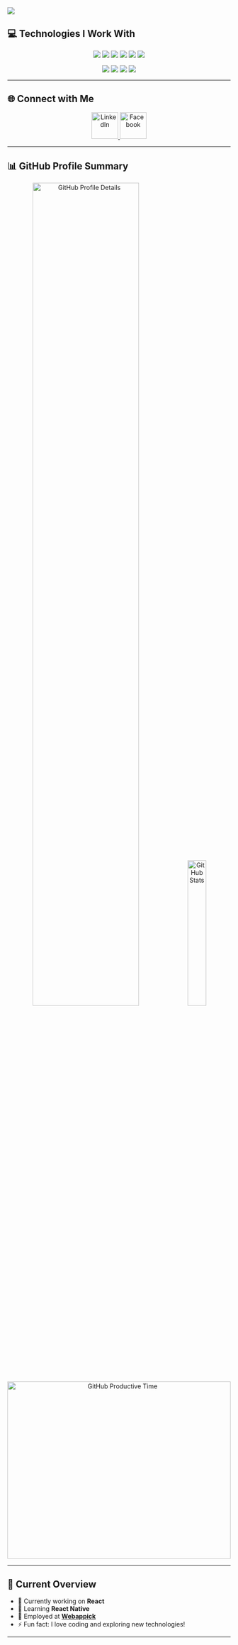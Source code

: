 <a href="https://www.facebook.com/ShojolIslamShojib">
<img src="./Images/Banner.png" />
</a>


## 💻 Technologies I Work With  

<p align="center">
<img src="./Images/HTML.png"/>
<img src="./Images/css.png"/>
<img src="./Images/JavaScript.png"/>
<img src="./Images/react.png"/>
<img src="./Images/redux.png"/>
<img src="./Images/tailwind.png"/>
</p>
<p align="center">
<img src="./Images/node.png/"/>
<img src="./Images/express.png"/>
<img src="./Images/mongodb.png"/>
<img src="./Images/firebase.png"/>
</p>

---

## 🌐 Connect with Me  

<p align="center">
  <a href="https://www.linkedin.com/in/shojol-s/" target="_blank">
    <img src="./Images//linkedIn.png" alt="LinkedIn" height="60" />
  </a>
  <a href="https://www.facebook.com/ShojolIslamShojib" target="_blank">
    <img src="./Images/facebook.png" alt="Facebook" height="60" />
  </a>
</p>

---

## 📊 GitHub Profile Summary  

<p align="center">
  <img src="http://github-profile-summary-cards.vercel.app/api/cards/profile-details?username=devshojol&theme=discord_old_blurple" alt="GitHub Profile Details" style="width: 69%;" />
  <img src="http://github-profile-summary-cards.vercel.app/api/cards/stats?username=devshojol&theme=nord_dark" alt="GitHub Stats" style="width: 29%;" />
</p>

<p align="center">
  <img src="http://github-profile-summary-cards.vercel.app/api/cards/productive-time?username=devshojol&theme=2077&utcOffset=8" alt="GitHub Productive Time" style="width: 100%; height:400px" />
</p>

---

## 🚀 Current Overview  

- 🔭 Currently working on **React**
- 🌱 Learning **React Native**
- 💼 Employed at **[Webappick](https://webappick.com/)**
- ⚡ Fun fact: I love coding and exploring new technologies!

---
